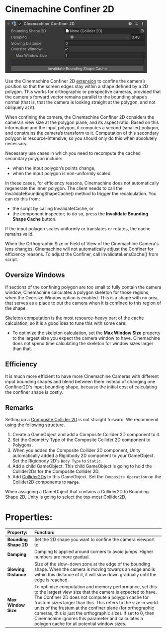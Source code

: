 # Cinemachine Confiner 2D

![](images/CinemachineConfiner2Dc.png)

Use the Cinemachine Confiner 2D [extension](https://docs.unity3d.com/Packages/com.unity.cinemachine@2.6/manual/CinemachineVirtualCameraExtensions.html) to confine the camera’s position so that the screen edges stay within a shape defined by a 2D polygon. This works for orthographic or perspective cameras, provided that the camera's forward vector remains parallel to the bounding shape’s normal (that is, that the camera is looking straight at the polygon, and not obliquely at it).

When confining the camera, the Cinemachine Confiner 2D considers the camera’s view size at the polygon plane, and its aspect ratio. Based on this information and the input polygon, it computes a second (smaller) polygon, and constrains the camera’s transform to it. Computation of this secondary polygon is resource-intensive, so you should only do this when absolutely necessary. 

Necessary use cases in which you need to recompute the cached secondary polygon include:

- when the input polygon’s points change,
- when the input polygon is non-uniformly scaled.

In these cases, for efficiency reasons, Cinemachine does not automatically regenerate the inner polygon. The client needs to call the InvalidateBoundingShapeCache() method to trigger the recalculation. You can do this from; 

- the script by calling InvalidateCache, or 
- the component inspector; to do so, press the **Invalidate Bounding Shape Cache** button.

If the input polygon scales uniformly or translates or rotates, the cache remains valid. 

When the Orthographic Size or Field of View of the Cinemachine Camera's lens changes, Cinemachine will not
automatically adjust the Confiner for efficiency reasons. To adjust the Confiner, call InvalidateLensCache() from script.

## Oversize Windows
If sections of the confining polygon are too small to fully contain the camera window, Cinemachine calculates a polygon skeleton for those regions, when the Oversize Window option is enabled. This is a shape with no area, that serves as a place to put the camera when it is confined to this region of the shape.

Skeleton computation is the most resource-heavy part of the cache calculation, so it is a good idea to tune this with some care:

- To optimize the skeleton calculation, set the **Max Window Size** property to the largest size you expect the camera window to have. Cinemachine does not spend time calculating the skeleton for window sizes larger than that.

## Efficiency
It is much more efficient to have more Cinemachine Cameras with different input bounding shapes and
blend between them instead of changing one Confiner2D's input bounding shape, because the initial cost of calculating the confiner shape is costly.

## Remarks
Setting up a [Composite Collider 2D](https://docs.unity3d.com/Manual/class-CompositeCollider2D.html) is not straight forward. We recommend using the following structure.
1. Create a GameObject and add a Composite Collider 2D component to it.
2. Set the Geometry Type of the Composite Collider 2D component to Polygons.
3. When you added the Composite Collider 2D component, Unity automatically added a Rigidbody 2D component to your GameObject. Set the Rigidbody 2D's `Body Type` to `Static`.
4. Add a child GameObject. This child GameObject is going to hold the Collider2Ds for the Composite Collider 2D.
5. Add [Collider2Ds](https://docs.unity3d.com/Manual/Collider2D.html) to this GameObject. Set the `Composite Operation` on the Collider2D components to **`Merge`**.

When assigning a GameObject that contains a Collider2D to Bounding Shape 2D, Unity is going to select the top-most Collider2D.

# Properties:

| **Property:**         |**Function:**|
|:----------------------|:---|
| __Bounding Shape 2D__ |Set the 2D shape you want to confine the camera viewport to.|
| __Damping__           |Damping Is applied around corners to avoid jumps. Higher numbers are more gradual.|
| __Slowing Distance__  | Size of the slow-down zone at the edge of the bounding shape.  When the camera is moving towards an edge and is within this distance of it, it will slow down gradually until the edge is reached. |
| __Max Window Size__   |To optimize computation and memory performance, set this to the largest view size that the camera is expected to have. The Confiner 2D does not compute a polygon cache for frustum sizes larger than this. This refers to the size in world units of the frustum at the confiner plane (for orthographic cameras, this is just the orthographic size). If set to 0, then Cinemachine ignores this parameter and calculates a polygon cache for all potential window sizes.|
